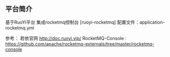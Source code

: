 ## 平台简介

 基于RuoYi平台 集成rocketmq控制台  [ruoyi-rocketmq]
 配置文件：application-rocketmq.yml           
 
 参考：
 若依官网 http://doc.ruoyi.vip/
 RocketMQ-Console :    https://github.com/apache/rocketmq-externals/tree/master/rocketmq-console                                      
                                                                                                                                                                                                                                                                                                                                                                                                                                                                                                                                                                                                                   
                                                                                                                                                                                                                                                                                                                                                                                                                                                                                                                   